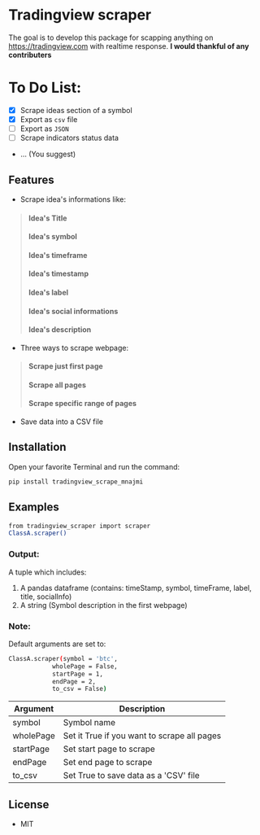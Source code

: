 # Tradingview scraper

The goal is to develop this package for scapping anything on https://tradingview.com with realtime response.
**I would thankful of any contributers**


# To Do List:
- [x] Scrape ideas section of a symbol
- [x] Export as `csv` file
- [ ] Export as `JSON`
- [ ] Scrape indicators status data
- ... (You suggest)


## Features

- Scrape idea's informations like:
> #### Idea's Title
> #### Idea's symbol
> #### Idea's timeframe
> #### Idea's timestamp
> #### Idea's label
> #### Idea's social informations
> #### Idea's description
- Three ways to scrape webpage:
> #### Scrape just first page
> #### Scrape all pages
> #### Scrape specific range of pages
- Save data into a CSV file


## Installation
Open your favorite Terminal and run the command:
```sh
pip install tradingview_scrape_mnajmi
```


## Examples

```sh
from tradingview_scraper import scraper
ClassA.scraper()
```
### Output:
A tuple which includes:
1. A pandas dataframe (contains: timeStamp, symbol, timeFrame, label, title, socialInfo) 
2. A string (Symbol description in the first webpage)

### Note:
Default arguments are set to:
```sh
ClassA.scraper(symbol = 'btc',
            wholePage = False,
            startPage = 1,
            endPage = 2, 
            to_csv = False)
```
Argument  | Description
--------  | -----------
symbol | Symbol name
wholePage | Set it True if you want to scrape all pages
startPage | Set start page to scrape
endPage	| Set end page to scrape
to_csv | Set True to save data as a 'CSV' file

## License
- MIT
